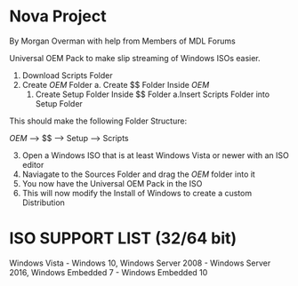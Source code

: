 # Nova Project
By Morgan Overman with help from Members of MDL Forums

Universal OEM Pack to make slip streaming of Windows ISOs easier.

1. Download Scripts Folder
2. Create $OEM$ Folder
  a. Create $$ Folder Inside $OEM$
    1. Create Setup Folder Inside $$ Folder
      a.Insert Scripts Folder into Setup Folder
      
This should make the following Folder Structure:

$OEM$ --> $$ --> Setup --> Scripts

3. Open a Windows ISO that is at least Windows Vista or newer with an ISO editor
4. Naviagate to the Sources Folder and drag the $OEM$ folder into it
5. You now have the Universal OEM Pack in the ISO
6. This will now modify the Install of Windows to create a custom Distribution

ISO SUPPORT LIST (32/64 bit)
================
Windows Vista - Windows 10,
Windows Server 2008 - Windows Server 2016,
Windows Embedded 7 - Windows Embedded 10 
